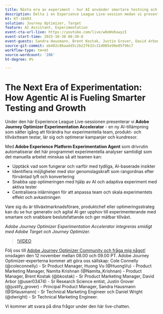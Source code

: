 ```yaml
---
title: Nästa era av experiment - hur AI använder smartare testning och tillväxt
description: Delta i en Experience League Live-session medan vi presenterar Adobe Journey Optimizer Experimentation Accelerator - en ny AI-tillämpning som sätter igång att omvandla hur experiment-, produkt- och tillväxtteam testar, lär sig och optimerar kampanjer och kundresor.
kt: KT-18493
solution: Journey Optimizer, Target
feature: AI Assistant, Experimentation
event-cta-url-live: https://youtube.com/live/w8eWsKuwyzI
event-start-time: 2025-10-30 08:30-8
event-guests: Sandra Hausmann, Brent Kostak, Justin Grover, David Arbour
source-git-commit: ab402c86aadd5c2b22f632c31d085e90e05f96c7
workflow-type: tm+mt
source-wordcount: '286'
ht-degree: 0%

---
```



# The Next Era of Experimentation: How Agentic AI is Fueling Smarter Testing and Growth

Under den här Experience League Live-sessionen presenterar vi **Adobe Journey Optimizer Experimentation Accelerator** - en ny AI-tillämpning som sätter igång att förändra hur experimentella team, produkt- och tillväxtteam testar, lär sig och optimerar kampanjer och kundresor.

Med **Adobe Experience Platform Experimentation Agent** som drivrutin automatiserar det här programmet experimentella analyser samtidigt som det manuella arbetet minskas så att teamen kan:

* Upptäck vad som fungerar och varför med tydliga, AI-baserade insikter
* Identifiera möjligheter med stor genomslagskraft som rangordnas efter förväntad lyft och konvertering
* Snabba upp optimeringen med hjälp av AI och adaptiva experiment med aktiva tester
* Centralisera inlärningen för att anpassa team och skala experimentets effekt och avkastningen

Vare sig du är tillväxtmarknadsförare, produktchef eller optimeringsstrateg kan du se hur generativ och agital AI ger upphov till experimenterande med smartare och snabbare beslutsfattande och ger mätbar tillväxt.

*Adobe Journey Optimizer Experimentation Accelerator integreras smidigt med Adobe Target och Journey Optimizer.*

>[!VIDEO](https://video.tv.adobe.com/v/3476426/?learn=on&enablevpops)

Följ oss till [Adobe Journey Optimizer Community och fråga mig något!](https://experienceleaguecommunities.adobe.com/t5/journey-optimizer-events/ask-me-anything-november-12th-with-journey-optimizer-product/ev-p/783252) onsdagen den 12 november mellan 08.00 och 09.00 PT. Adobe Journey Optimizer-experterna kommer att göra oss sällskap: Cole Connelly (@coleconnelly) - Sr Product Manager, Huong Vu (@HuongVu) - Product Marketing Manager, Namita Krishnan (@Namita_Krishnan) - Product Manager, Brent Kostak (@bkostak) - Sr Product Marketing Manager, David Arbor (@user03474) - Sr Research Science entist, Justin Grover (@justify_grover) - Principal Product Manager, Sandra Hausmann (@SHausmann) - Sr Technical Marketing Engineer och Daniel Wright (@dwright) - Sr Technical Marketing Engineer.

Vi kommer att svara på dina frågor under den här live-chatten.
